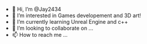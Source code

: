 - 👋 Hi, I’m @Jay2434
- 👀 I’m interested in Games developement and 3D art!
- 🌱 I’m currently learning Unreal Engine and c++
- 💞️ I’m looking to collaborate on ...
- 📫 How to reach me ...

<!---
Jay2434/Jay2434 is a ✨ special ✨ repository because its `README.md` (this file) appears on your GitHub profile.
You can click the Preview link to take a look at your changes.
--->
